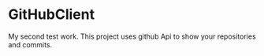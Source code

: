 # GitHubClient
My second test work. This project uses github Api to show your repositories and commits. 
